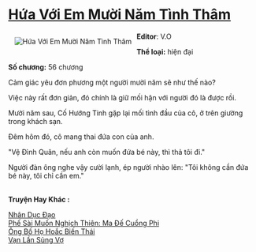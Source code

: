 <a href="https://utruyen.com/truyen/hua-voi-em-muoi-nam-tinh-tham/19100/" title="Hứa Với Em Mười Năm Tình Thâm"><h1>Hứa Với Em Mười Năm Tình Thâm</h1></a><div style="display:table"><img align="right" style="float: left; padding: 10px;" src="https://utruyen.com/images/story/200x260/hua-voi-em-muoi-nam-tinh-tham.jpg" alt="Hứa Với Em Mười Năm Tình Thâm"><b>Editor</b>: V.O<p></p><b>Thể loại:</b> hiện đại<p></p><b>Số chương:</b> 56 chương<p></p>Cảm giác yêu đơn phương một người mười năm sẽ như thế nào?<p></p>Việc này rất đơn giản, đó chính là giữ mối hận với người đó là được rồi.<p></p>Mười năm sau, Cố Hướng Tinh gặp lại mối tình đầu của cô, ở trên giường trong khách sạn.<p></p>Đêm hôm đó, cô mang thai đứa con của anh.<p></p>"Vệ Đình Quân, nếu anh còn muốn đứa bé này, thì thả tôi đi."<p></p>Người đàn ông nghe vậy cười lạnh, ép người nhào lên: "Tôi không cần đứa bé này, tôi chỉ cần em." </div><p><br><b>Truyện Hay Khác :</b></p><a href="https://utruyen.com/truyen/nhan-duc-dao/19212/" alt="Nhân Dục Đạo">Nhân Dục Đạo</a><br/><a href="https://github.com/quanluxury/ngontinhhot/tree/master/truyenhay/16146/" alt="Phế Sài Muốn Nghịch Thiên: Ma Đế Cuồng Phi">Phế Sài Muốn Nghịch Thiên: Ma Đế Cuồng Phi</a><br/><a href="https://www.flickr.com/photos/184340401@N07/48819226437/" alt="Ông Bố Họ Hoắc Biến Thái">Ông Bố Họ Hoắc Biến Thái</a><br/><a href="https://github.com/quanluxury/ngontinhhot/tree/master/truyenhay/19222/" alt="Vạn Lần Sủng Vợ">Vạn Lần Sủng Vợ</a><br/>